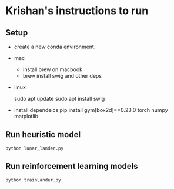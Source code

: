 # Krishan's instructions to run

## Setup
- create a new conda environment.
- mac
  - install brew on macbook
  - brew install swig and other deps
- linux

    sudo apt update
    sudo apt install swig

- install dependeics
    pip install gym[box2d]==0.23.0 torch numpy matplotlib

## Run heuristic model

    python lunar_lander.py

## Run reinforcement learning models 

    python trainLander.py